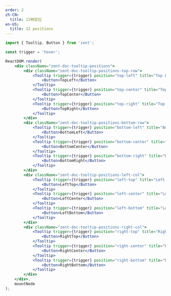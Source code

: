 ```yaml
---
order: 2
zh-CN:
  title: 12种定位
en-US:
  title: 12 positions
---
```


```jsx
import { Tooltip, Button } from 'zent';

const trigger = 'hover';

ReactDOM.render(
	<div className="zent-doc-tooltip-positions">
		<div className="zent-doc-tooltip-positions-top-row">
			<Tooltip trigger={trigger} position="top-left" title="Top Left">
				<Button>TopLeft</Button>
			</Tooltip>
			<Tooltip trigger={trigger} position="top-center" title="Top Center">
				<Button>TopCenter</Button>
			</Tooltip>
			<Tooltip trigger={trigger} position="top-right" title="Top Right">
				<Button>TopRight</Button>
			</Tooltip>
		</div>
		<div className="zent-doc-tooltip-positions-bottom-row">
			<Tooltip trigger={trigger} position="bottom-left" title="Bottom Left">
				<Button>BottomLeft</Button>
			</Tooltip>
			<Tooltip trigger={trigger} position="bottom-center" title="Bottom Center">
				<Button>BottomCenter</Button>
			</Tooltip>
			<Tooltip trigger={trigger} position="bottom-right" title="Bottom Right">
				<Button>BottomRight</Button>
			</Tooltip>
		</div>
		<div className="zent-doc-tooltip-positions-left-col">
			<Tooltip trigger={trigger} position="left-top" title="Left Top">
				<Button>LeftTop</Button>
			</Tooltip>
			<Tooltip trigger={trigger} position="left-center" title="Left Center">
				<Button>LeftCenter</Button>
			</Tooltip>
			<Tooltip trigger={trigger} position="left-bottom" title="Left Bottom">
				<Button>LeftBottom</Button>
			</Tooltip>
		</div>
		<div className="zent-doc-tooltip-positions-right-col">
			<Tooltip trigger={trigger} position="right-top" title="Right Top">
				<Button>RightTop</Button>
			</Tooltip>
			<Tooltip trigger={trigger} position="right-center" title="Right Center">
				<Button>RightCenter</Button>
			</Tooltip>
			<Tooltip trigger={trigger} position="right-bottom" title="Right Bottom">
				<Button>RightBottom</Button>
			</Tooltip>
		</div>
	</div>,
	mountNode
);
```

<style>
  .zent-doc-tooltip-positions {
    position: relative;

		&-top-row,
		&-bottom-row {
			display: flex;
      justify-content: center;

      .zent-tooltip-wrapper:not(:last-child) {
        margin-right: 10px
      }
    }

    &-bottom-row {
      margin-top: 200px;
    }

    &-left-col, &-right-col {
      position: absolute;
      top: 0;
      display: flex;
      justify-content: center;
      flex-direction: column;
      height: 100%;

      .zent-tooltip-wrapper:not(:last-child) {
        margin-bottom: 10px
      }
    }

    &-left-col {
      left: 0;
    }

    &-right-col {
      right: 0;
    }

    .zent-tooltip-wrapper {
      .zent-btn {
        width: 120px;
      }
    }
  }
</style>
